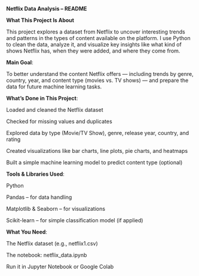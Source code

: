 **Netflix Data Analysis – README**

**What This Project Is About**

This project explores a dataset from Netflix to uncover interesting trends and patterns in the types of content available on the platform. I use Python to clean the data, analyze it, and visualize key insights like what kind of shows Netflix has, when they were added, and where they come from.

**Main Goal**:

To better understand the content Netflix offers — including trends by genre, country, year, and content type (movies vs. TV shows) — and prepare the data for future machine learning tasks.

**What’s Done in This Project**:

Loaded and cleaned the Netflix dataset

Checked for missing values and duplicates

Explored data by type (Movie/TV Show), genre, release year, country, and rating

Created visualizations like bar charts, line plots, pie charts, and heatmaps

Built a simple machine learning model to predict content type (optional)

**Tools & Libraries Used**:

Python

Pandas – for data handling

Matplotlib & Seaborn – for visualizations

Scikit-learn – for simple classification model (if applied)

**What You Need**:

The Netflix dataset (e.g., netflix1.csv)

The notebook: netflix_data.ipynb

Run it in Jupyter Notebook or Google Colab
